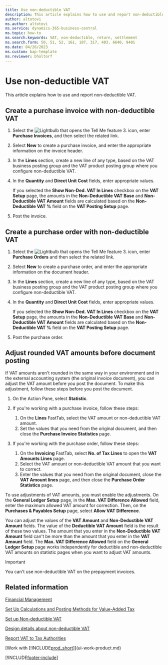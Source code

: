 ```yaml
---
title: Use non-deductible VAT
description: This article explains how to use and report non-deductible VAT.
author: altotovi
ms.author: altotovi
ms.service: dynamics-365-business-central
ms.topic: how-to
ms.search.keywords: VAT, non-deductible, return, settlement
ms.search.form: 50, 51, 52, 161, 187, 317, 403, 6640, 9401
ms.date: 04/26/2023
ms.custom: bap-template
ms.reviewer: bholtorf
---
```


# Use non-deductible VAT

This article explains how to use and report non-deductible VAT.

## Create a purchase invoice with non-deductible VAT

1. Select the ![Lightbulb that opens the Tell Me feature 3.](media/ui-search/search_small.png "Tell me what you want to do") icon, enter **Purchase Invoices**, and then select the related link.
2. Select **New** to create a purchase invoice, and enter the appropriate information on the invoice header.
3. In the **Lines** section, create a new line of any type, based on the VAT business posting group and the VAT product posting group where you configure non-deductible VAT.
4. In the **Quantity** and **Direct Unit Cost** fields, enter appropriate values.

    If you selected the **Show Non-Ded. VAT In Lines** checkbox on the **VAT Setup** page, the amounts in the **Non-Deductible VAT Base** and **Non-Deductible VAT Amount** fields are calculated based on the **Non-Deductible VAT %** field on the **VAT Posting Setup** page.

5. Post the invoice.

## Create a purchase order with non-deductible VAT

1. Select the ![Lightbulb that opens the Tell Me feature 3.](media/ui-search/search_small.png "Tell me what you want to do") icon, enter **Purchase Orders** and then select the related link.
2. Select **New** to create a purchase order, and enter the appropriate information on the document header.
3. In the **Lines** section, create a new line of any type, based on the VAT business posting group and the VAT product posting group where you configure non-deductible VAT.
4. In the **Quantity** and **Direct Unit Cost** fields, enter appropriate values.

    If you selected the **Show Non-Ded. VAT In Lines** checkbox on the **VAT Setup** page, the amounts in the **Non-Deductible VAT Base** and **Non-Deductible VAT Amount** fields are calculated based on the **Non-Deductible VAT %** field on the **VAT Posting Setup** page.

5. Post the purchase order.

## Adjust rounded VAT amounts before document posting

If VAT amounts aren't rounded in the same way in your environment and in the external accounting system (the original invoice document), you can adjust the VAT amount before you post the document. To make this adjustment, follow these steps before you post the document.

1. On the Action Pane, select **Statistic**.
2. If you're working with a purchase invoice, follow these steps:

    1. On the **Lines** FastTab, select the VAT amount or non-deductible VAT amount.
    2. Set the values that you need from the original document, and then close the **Purchase Invoice Statistics** page.

3.	If you're working with the purchase order, follow these steps:

    1. On the **Invoicing** FastTab, select **No. of Tax Lines** to open the **VAT Amounts Lines** page.
    2. Select the VAT amount or non-deductible VAT amount that you want to correct.
    3. Enter the values that you need from the original document, close the **VAT Amount lines** page, and then close the **Purchase Order Statistics** page.

To use adjustments of VAT amounts, you must enable the adjustments. On the **General Ledger Setup** page, in the **Max. VAT Difference Allowed** field, enter the maximum allowed VAT amount for correction. Then, on the **Purchases & Payables Setup** page, select **Allow VAT Difference**.

You can adjust the values of the **VAT Amount** and **Non-Deductible VAT Amount** fields. The value of the **Deductible VAT Amount** field is the result of these two values. The amount that you enter in the **Non-Deductible VAT Amount** field can't be more than the amount that you enter in the **VAT Amount** field. The **Max. VAT Difference Allowed** field on the **General Ledger Setup** page works independently for deductible and non-deductible VAT amounts on statistic pages when you want to adjust VAT amounts.

> [!IMPORTANT]
> You can't use non-deductible VAT on the prepayment invoices.

## Related information

[Financial Management](finance.md)

[Set Up Calculations and Posting Methods for Value-Added Tax](finance-setup-vat.md)  

[Set up Non-deductible VAT](finance-setup-nondeductible-vat.md)

[Design details about non-deductible VAT](design-details-nondeductible-vat.md)

[Report VAT to Tax Authorities](finance-how-report-vat.md)

[Work with [!INCLUDE[prod_short](includes/prod_short.md)]](ui-work-product.md)

[!INCLUDE[footer-include](includes/footer-banner.md)]
